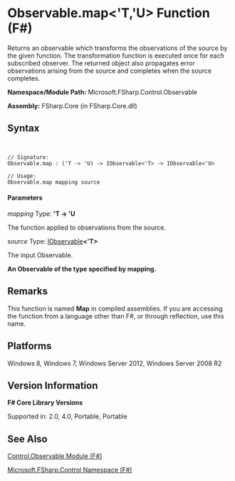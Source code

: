 # Observable.map<'T,'U> Function (F#)

Returns an observable which transforms the observations of the source by the given function. The transformation function is executed once for each subscribed observer. The returned object also propagates error observations arising from the source and completes when the source completes.

**Namespace/Module Path:** Microsoft.FSharp.Control.Observable

**Assembly:** FSharp.Core (in FSharp.Core.dll)


## Syntax


```


// Signature:
Observable.map : ('T -> 'U) -> IObservable<'T> -> IObservable<'U>

// Usage:
Observable.map mapping source

```



#### Parameters
*mapping*
Type: **'T -&gt; 'U**


The function applied to observations from the source.


*source*
Type: [IObservable](http://msdn.microsoft.com/en-us/library/04855e2b-42e4-4342-860a-b86566c4f2d9)**&lt;'T&gt;**


The input Observable.



**An Observable of the type specified by mapping.**
## Remarks
This function is named **Map** in compiled assemblies. If you are accessing the function from a language other than F#, or through reflection, use this name.


## Platforms
Windows 8, Windows 7, Windows Server 2012, Windows Server 2008 R2


## Version Information
**F# Core Library Versions**

Supported in: 2.0, 4.0, Portable, Portable




## See Also
[Control.Observable Module &#40;F&#35;&#41;](Control.Observable-Module-%28FSharp%29.md)

[Microsoft.FSharp.Control Namespace &#40;F&#35;&#41;](Microsoft.FSharp.Control-Namespace-%28FSharp%29.md)

